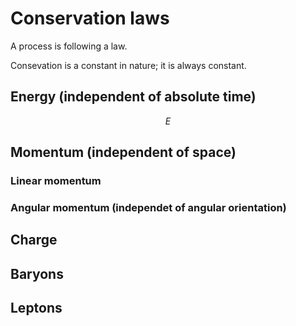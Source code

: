 # Conservation laws

A process is following a law.

Consevation is a constant in nature; it is always constant.

## Energy (independent of absolute time)

$$
E
$$

## Momentum (independent of space)

### Linear momentum

### Angular momentum (independet of angular orientation)

## Charge

## Baryons

## Leptons
